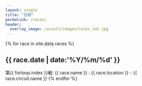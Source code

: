 ```yaml
---
layout: single
title: "日程"
permalink: /races/
header:
  overlay_image: /assets/images/races_idx.jpg
---
```


{% for race in site.data.races %}
## <i class="fa fa-calendar-alt" aria-hidden="true"></i> {{ race.date | date:'%Y/%m/%d' }}
<i class="fa fa-flag-checkered" aria-hidden="true"></i> 第{{ forloop.index }}戦: {{ race.name }}
: <i class="fa fa-globe" aria-hidden="true"></i> {{ race.location }} - {{ race.circuit.name }}
{% endfor %}
